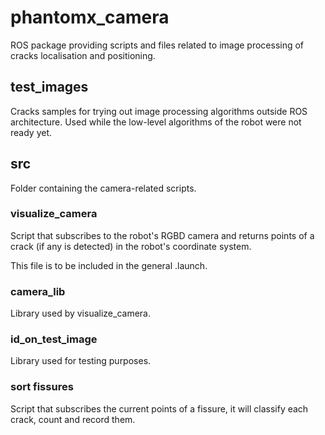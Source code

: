 # phantomx_camera

ROS package providing scripts and files related to image processing of cracks localisation and positioning.

## test_images

Cracks samples for trying out image processing algorithms outside ROS architecture. Used while the low-level algorithms of the robot were not ready yet. 

## src

Folder containing the camera-related scripts.

### visualize_camera

Script that subscribes to the robot's RGBD camera and returns points of a crack (if any is detected) in the robot's coordinate system.

This file is to be included in the general .launch.

### camera_lib

Library used by visualize_camera.

### id_on_test_image

Library used for testing purposes.

### sort fissures

Script that subscribes the current points of a fissure, it will classify each crack, count and record them.
